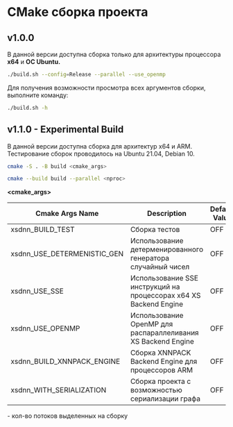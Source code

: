 # CMake сборка проекта

## v1.0.0

В данной версии доступна сборка только для архитектуры процессора **x64** и **ОС Ubuntu.** 

```bash
./build.sh --config=Release --parallel --use_openmp
```
Для получения возможности просмотра всех аргументов сборки, выполните команду:
```bash
./build.sh -h
```

## v1.1.0 - Experimental Build

В данной версии доступна сборка для архитектур x64 и ARM. 
Тестирование сборок проводилось на Ubuntu 21.04, Debian 10.

```bash
cmake -S . -B build <cmake_args>
```

```bash
cmake --build build --parallel <nproc>
```
**<cmake_args>**

| Cmake Args Name             | Description                                                       | Default Value |
|-----------------------------|-------------------------------------------------------------------|---------------|
| xsdnn_BUILD_TEST            | Сборка тестов                                                     | OFF           |
| xsdnn_USE_DETERMENISTIC_GEN | Использование детерменированного генератора случайный чисел       | OFF           |
| xsdnn_USE_SSE               | Использование SSE инструкций на процессорах x64 XS Backend Engine | OFF           |
| xsdnn_USE_OPENMP            | Использование OpenMP для распараллеливания XS Backend Engine      | OFF           |
| xsdnn_BUILD_XNNPACK_ENGINE  | Сборка XNNPACK Backend Engine для процессоров ARM                 | OFF           |
| xsdnn_WITH_SERIALIZATION    | Сборка проекта с возможностью сериализации графа                  | OFF           |

**<nproc>** - кол-во потоков выделенных на сборку
